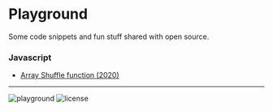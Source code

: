 # Playground

Some code snippets and fun stuff shared with open source.

### Javascript

-   [Array Shuffle function (2020)](https://github.com/gruhh/playground/blob/master/javascript-array-shuffle/shuffle.js)

---

![playground](https://img.shields.io/badge/playground-yes-success)
![license](https://img.shields.io/github/license/gruhh/playground)
